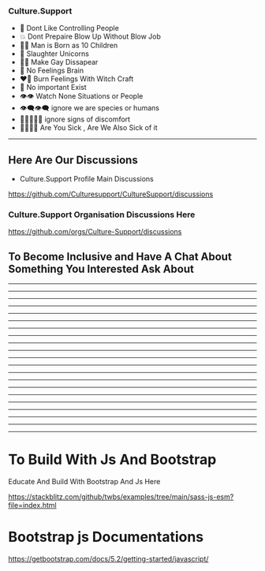 
### Culture.Support

- 🫣 Dont Like Controlling People
- 💥 Dont Prepaire Blow Up Without Blow Job
- 🫄🏽 Man is Born as 10 Children
- 🦄 Slaughter Unicorns
- 🧑‍🦰 Make Gay Dissapear
- 🧠 No Feelings Brain
- ❤️‍🔥 Burn Feelings With Witch Craft
- 🫥 No important Exist
- 👁️👁️ Watch None Situations or People
- 👁️‍🗨️👁️‍🗨️ ignore we are species or humans 
- 🫤😵😵‍💫😖 ignore signs of discomfort 
- 🤢🤮🤧🥵 Are You Sick , Are We Also Sick of it 


-------------



Here Are Our Discussions 
-----------


- Culture.Support Profile Main Discussions


https://github.com/Culturesupport/CultureSupport/discussions




### Culture.Support Organisation Discussions Here







https://github.com/orgs/Culture-Support/discussions




To Become Inclusive and Have A Chat About Something You Interested Ask About 
--------


-------------------------
-------------------------
-------------------------
-------------------------
-------------------------
-------------------------
-------------------------

-------------------------
-------------------------
-------------------------
-------------------------
-------------------------
-------------------------
-------------------------


-------------------------
-------------------------
-------------------------
-------------------------
-------------------------
-------------------------
-------------------------





# To Build With Js And Bootstrap


Educate And Build With Bootstrap And Js Here

https://stackblitz.com/github/twbs/examples/tree/main/sass-js-esm?file=index.html


# Bootstrap js Documentations 

https://getbootstrap.com/docs/5.2/getting-started/javascript/



